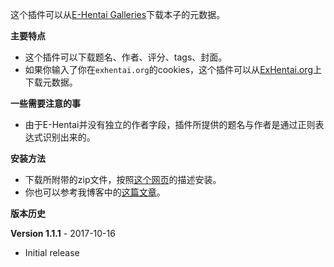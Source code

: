 这个插件可以从[E-Hentai Galleries](https://e-hentai.org/)下载本子的元数据。

**主要特点**

- 这个插件可以下载题名、作者、评分、tags、封面。
- 如果你输入了你在`exhentai.org`的cookies，这个插件可以从[ExHentai.org](https://exhentai.org/)上下载元数据。

**一些需要注意的事**

- 由于E-Hentai并没有独立的作者字段，插件所提供的题名与作者是通过正则表达式识别出来的。

**安装方法**

- 下载所附带的zip文件，按照[这个网页](https://www.mobileread.com/forums/showthread.php?t=118680)的描述安装。
- 你也可以参考我博客中的[这篇文章](https://blog.a3s.site/posts/use-calibre-to-manage-your-doujinshi-2/)。

**版本历史**

**Version 1.1.1** - 2017-10-16

- Initial release